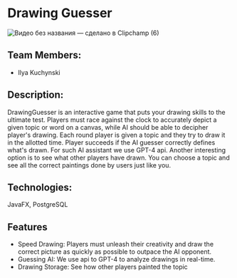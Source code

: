 # Drawing Guesser

![Видео без названия — сделано в Clipchamp (6)](https://github.com/ilyakuchynski/DrawingGuesser/assets/63789788/94ee5ae8-db00-4517-ad67-a217576bd781)


## Team Members:
- Ilya Kuchynski

## Description:
DrawingGuesser is an interactive game that puts your drawing skills to the ultimate test. Players must race against the clock to accurately depict a given topic or word on a canvas, while AI should be able to decipher player's drawing.
Each round player is given a topic and they try to draw it in the allotted time. Player succeeds if the AI guesser correctly defines what's drawn. For such AI assistant we use GPT-4 api. 
Another interesting option is to see what other players have drawn. You can choose a topic and see all the correct paintings done by users just like you.

## Technologies:
JavaFX, PostgreSQL

## Features
- Speed Drawing: Players must unleash their creativity and draw the correct picture as quickly as possible to outpace the AI opponent.
- Guessing AI: We use api to GPT-4 to analyze drawings in real-time.
- Drawing Storage: See how other players painted the topic

  
